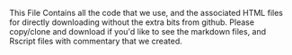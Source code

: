 
This File Contains all the code that we use, and the associated HTML files for directly downloading without the extra bits from github. Please copy/clone and download if you'd like to see the markdown files, and Rscript files with commentary that we created. 
